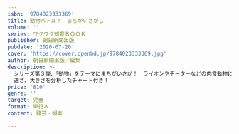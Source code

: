 ```yaml
---
isbn: '9784023333369'
title: 動物バトル！　まちがいさがし
volume: ''
series: ワクワク知育ＢＯＯＫ
publisher: 朝日新聞出版
pubdate: '2020-07-20'
cover: 'https://cover.openbd.jp/9784023333369.jpg'
author: 朝日新聞出版／編集
description: >-
  シリーズ第３弾、「動物」をテーマにまちがいさが！　ライオンやチーターなどの肉食動物にゾウやカバなどの草食動物、似たもの同士の動物、面白い生態の動物たちも大集合。攻撃、防御、
  速さ、大きさを分析したチャート付き！
price: '810'
genre: ''
target: 児童
format: 単行本
content: 諸芸・娯楽

---
```

